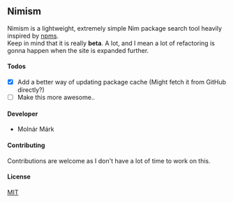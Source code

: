 ## Nimism ##

Nimism is a lightweight, extremely simple Nim package search tool heavily inspired by [npms](https://github.com/npms-io).
<br>
Keep in mind that it is really **beta**. A lot, and I mean a lot of refactoring is gonna happen when the site is expanded further.

#### Todos

- [x] Add a better way of updating package cache (Might fetch it from GitHub directly?)
- [ ] Make this more awesome..

#### Developer ####

 - Molnár Márk

#### Contributing ####
Contributions are welcome as I don't have a lot of time to work on this.

#### License ####
[MIT](https://opensource.org/licenses/mit-license.php)
